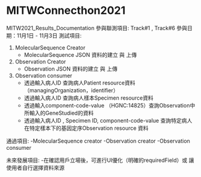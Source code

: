 # MITWConnecthon2021
MITW2021_Results_Documentation
參與聯測項目:
Track#1 , Track#6
參與日期：11月1日 - 11月3日
測試項目:
1. MolecularSequence Creator 
    - MolecularSequence JSON 資料的建立 與 上傳
2. Observation Creator
    - Observation JSON 資料的建立 與 上傳
3. Observation consumer
    - 透過輸入病人ID 查詢病人Patient resource資料（managingOrganization，identifier）
    - 透過輸入病人ID 查詢病人樣本Specimen resource資料
    - 透過輸入component-code-value （HGNC:14825）查詢Observation中所輸入的GeneStudied的資料
    - 透過輸入病人ID , Specimen ID, component-code-value 查詢特定病人在特定樣本下的基因定序Observation resource 資料

通過項目:
-MolecularSequence creator
-Observation creator
-Observation consumer

未來發展項目:
-在確認用戶立場後，可進行UI優化（明確的requiredField）或 讓使用者自行選擇資料來源
